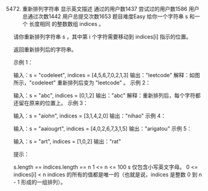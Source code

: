 5472. 重新排列字符串 显示英文描述 
通过的用户数1437
尝试过的用户数1586
用户总通过次数1442
用户总提交次数1653
题目难度Easy
给你一个字符串 s 和一个 长度相同 的整数数组 indices 。

请你重新排列字符串 s ，其中第 i 个字符需要移动到 indices[i] 指示的位置。

返回重新排列后的字符串。

 

示例 1：



输入：s = "codeleet", indices = [4,5,6,7,0,2,1,3]
输出："leetcode"
解释：如图所示，"codeleet" 重新排列后变为 "leetcode" 。
示例 2：

输入：s = "abc", indices = [0,1,2]
输出："abc"
解释：重新排列后，每个字符都还留在原来的位置上。
示例 3：

输入：s = "aiohn", indices = [3,1,4,2,0]
输出："nihao"
示例 4：

输入：s = "aaiougrt", indices = [4,0,2,6,7,3,1,5]
输出："arigatou"
示例 5：

输入：s = "art", indices = [1,0,2]
输出："rat"
 

提示：

s.length == indices.length == n
1 <= n <= 100
s 仅包含小写英文字母。
0 <= indices[i] < n
indices 的所有的值都是唯一的（也就是说，indices 是整数 0 到 n - 1 形成的一组排列）。